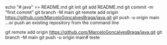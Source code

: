 echo "# java" >> README.md
git init
git add README.md
git commit -m "first commit"
git branch -M main
git remote add origin https://github.com/MarceloGoncalvesBraga/java.git
git push -u origin main
…or push an existing repository from the command line



git remote add origin https://github.com/MarceloGoncalvesBraga/java.git
git branch -M main
git push -u origin main# teste
